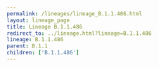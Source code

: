 ```yaml
---
permalink: /lineages/lineage_B.1.1.486.html
layout: lineage_page
title: Lineage B.1.1.486
redirect_to: ../lineage.html?lineage=B.1.1.486
lineage: B.1.1.486
parent: B.1.1
children: ['B.1.1.486']
---
```

